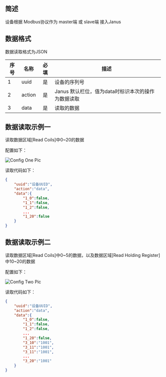 ## 简述

设备根据 Modbus协议作为 master端 或 slave端 接入Janus 

## 数据格式

数据读取格式为JSON

序号|名称 | 必填 | 描述
--------- |--------- | :------: | --------------------------------
1|uuid     | 是 | 设备的序列号
2|action   | 是 | Janus 默认栏位，值为data时标识本次的操作为数据读取
3|data     | 是 | 读取的数据

## 数据读取示例一

读取数据区域[Read Coils]中0~20的数据

配置如下：

![Config One Pic](img/configOne.png)

读取代码如下：

``` JSON
{
    "uuid":"设备UUID", 
    "action":"data",
    "data":{
        "1_0":false, 
        "1_1":false, 
        "1_2":false, 
        ...
        "1_20":false
    }
}
```
## 数据读取示例二

读取数据区域[Read Coils]中0~5的数据，以及数据区域[Read Holding Register]中10~20的数据

配置如下：

![Config Two Pic](img/configTwo.png)

读取代码如下：

``` JSON
{
    "uuid":"设备UUID", 
    "action":"data",
    "data":{
        "1_0":false, 
        "1_1":false, 
        "1_2":false, 
        ...
        "1_20":false,
        "3_10":"1001", 
        "3_11":"1001", 
        "3_11":"1001", 
        ...
        "3_20":"1001"
    }
}
```